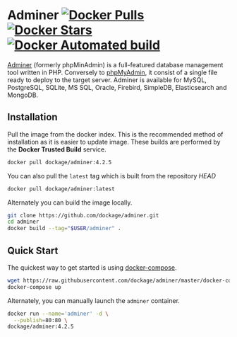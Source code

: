 # Adminer [![Docker Pulls](https://img.shields.io/docker/pulls/dockage/adminer.svg?style=flat)](https://hub.docker.com/r/dockage/adminer/) [![Docker Stars](https://img.shields.io/docker/stars/dockage/adminer.svg?style=flat)](https://hub.docker.com/r/dockage/adminer/) [![Docker Automated build](https://img.shields.io/docker/automated/dockage/adminer.svg?style=flat)](https://hub.docker.com/r/dockage/adminer/)
[Adminer](https://www.adminer.org) (formerly phpMinAdmin) is a full-featured database management tool written in PHP. Conversely to [phpMyAdmin](https://www.phpmyadmin.net), it consist of a single file ready to deploy to the target server. Adminer is available for MySQL, PostgreSQL, SQLite, MS SQL, Oracle, Firebird, SimpleDB, Elasticsearch and MongoDB.


## Installation

Pull the image from the docker index. This is the recommended method of installation as it is easier to update image. These builds are performed by the **Docker Trusted Build** service.

```bash
docker pull dockage/adminer:4.2.5
```

You can also pull the `latest` tag which is built from the repository *HEAD*

```bash
docker pull dockage/adminer:latest
```


Alternately you can build the image locally.

```bash
git clone https://github.com/dockage/adminer.git
cd adminer
docker build --tag="$USER/adminer" .
```


## Quick Start

The quickest way to get started is using [docker-compose](https://docs.docker.com/compose/).

```bash
wget https://raw.githubusercontent.com/dockage/adminer/master/docker-compose.yml
docker-compose up
```

Alternately, you can manually launch the `adminer` container.

```bash
docker run --name='adminer' -d \
  --publish=80:80 \
dockage/adminer:4.2.5
```
